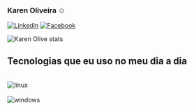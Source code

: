 
### Karen Oliveira ☺️

[![Linkedin](https://img.shields.io/badge/LinkedIn-0077B5?style=for-the-badge&logo=linkedin&logoColor=white/)](https://www.linkedin.com/in/karen-oliveira-723512224/)
[![Facebook](https://img.shields.io/badge/Instagram-E4405F?style=for-the-badge&logo=instagram&logoColor=white/)](https://www.instagram.com/karenoliveiraw/)

![Karen Olive stats](https://github-readme-stats.vercel.app/api?username=karenoliveiraw&theme=dark&show_icons=true&theme=radical)

## Tecnologias que eu uso no meu dia a dia

<div style="display: inline_block"><br/>
 <img align="center" alt="linux" src="https://img.shields.io/badge/Linux_Mint-87CF3E?style=for-the-badge&logo=linux-mint&logoColor=white"/>
<div style="display: inline_block"><br/>
 <img align="center" alt="windows" src="https://img.shields.io/badge/Windows-0078D6?style=for-the-badge&logo=windows&logoColor=white"/>

